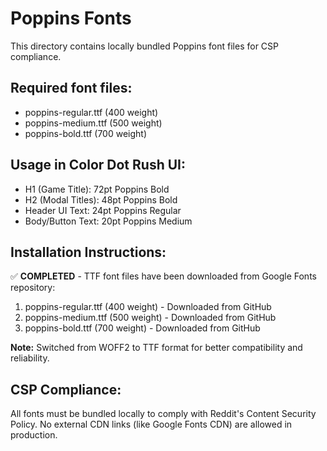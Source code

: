 # Poppins Fonts

This directory contains locally bundled Poppins font files for CSP compliance.

## Required font files:

- poppins-regular.ttf (400 weight)
- poppins-medium.ttf (500 weight)
- poppins-bold.ttf (700 weight)

## Usage in Color Dot Rush UI:

- H1 (Game Title): 72pt Poppins Bold
- H2 (Modal Titles): 48pt Poppins Bold
- Header UI Text: 24pt Poppins Regular
- Body/Button Text: 20pt Poppins Medium

## Installation Instructions:

✅ **COMPLETED** - TTF font files have been downloaded from Google Fonts repository:
1. poppins-regular.ttf (400 weight) - Downloaded from GitHub
2. poppins-medium.ttf (500 weight) - Downloaded from GitHub  
3. poppins-bold.ttf (700 weight) - Downloaded from GitHub

**Note:** Switched from WOFF2 to TTF format for better compatibility and reliability.

## CSP Compliance:

All fonts must be bundled locally to comply with Reddit's Content Security Policy.
No external CDN links (like Google Fonts CDN) are allowed in production.
